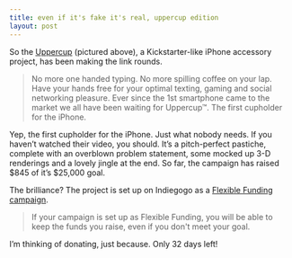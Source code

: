 ```yaml
---
title: even if it's fake it's real, uppercup edition
layout: post
---
```


So the [Uppercup](http://www.indiegogo.com/uppercup) (pictured above), a Kickstarter-like iPhone accessory project, has been making the link rounds.

> No more one handed typing. No more spilling coffee on your lap. Have your hands free for your optimal texting, gaming and social networking pleasure. Ever since the 1st smartphone came to the market we all have been waiting for Uppercup™. The first cupholder for the iPhone.

Yep, the first cupholder for the iPhone. Just what nobody needs. If you haven’t watched their video, you should. It’s a pitch-perfect pastiche, complete with an overblown problem statement, some mocked up 3-D renderings and a lovely jingle at the end. So far, the campaign has raised $845 of it’s $25,000 goal.

The brilliance? The project is set up on Indiegogo as a [Flexible Funding campaign](http://www.indiegogo.com/indiegogo-faq).

> If your campaign is set up as Flexible Funding, you will be able to keep the funds you raise, even if you don't meet your goal.

I’m thinking of donating, just because. Only 32 days left!